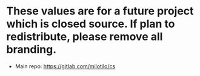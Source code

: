# These values are for a future project which is closed source. If plan to redistribute, please remove all branding.
* Main repo: https://gitlab.com/milotilo/cs
